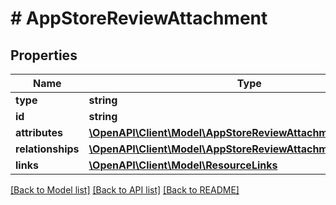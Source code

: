 # # AppStoreReviewAttachment

## Properties

Name | Type | Description | Notes
------------ | ------------- | ------------- | -------------
**type** | **string** |  | 
**id** | **string** |  | 
**attributes** | [**\OpenAPI\Client\Model\AppStoreReviewAttachmentAttributes**](AppStoreReviewAttachmentAttributes.md) |  | [optional] 
**relationships** | [**\OpenAPI\Client\Model\AppStoreReviewAttachmentRelationships**](AppStoreReviewAttachmentRelationships.md) |  | [optional] 
**links** | [**\OpenAPI\Client\Model\ResourceLinks**](ResourceLinks.md) |  | 

[[Back to Model list]](../../README.md#documentation-for-models) [[Back to API list]](../../README.md#documentation-for-api-endpoints) [[Back to README]](../../README.md)



